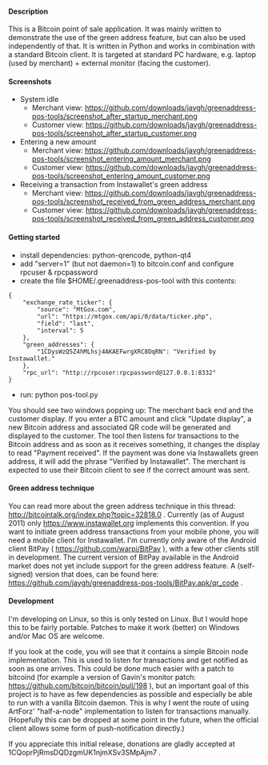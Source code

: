 #### Description

This is a Bitcoin point of sale application. It was mainly written to
demonstrate the use of the green address feature, but can also be used
independently of that. It is written in Python and works in combination with a
standard Bitcoin client. It is targeted at standard PC hardware, e.g. laptop
(used by merchant) + external monitor (facing the customer).

#### Screenshots

- System idle
  - Merchant view: https://github.com/downloads/javgh/greenaddress-pos-tools/screenshot_after_startup_merchant.png
  - Customer view: https://github.com/downloads/javgh/greenaddress-pos-tools/screenshot_after_startup_customer.png
- Entering a new amount
  - Merchant view: https://github.com/downloads/javgh/greenaddress-pos-tools/screenshot_entering_amount_merchant.png
  - Customer view: https://github.com/downloads/javgh/greenaddress-pos-tools/screenshot_entering_amount_customer.png
- Receiving a transaction from Instawallet's green address
  - Merchant view: https://github.com/downloads/javgh/greenaddress-pos-tools/screenshot_received_from_green_address_merchant.png
  - Customer view: https://github.com/downloads/javgh/greenaddress-pos-tools/screenshot_received_from_green_address_customer.png

#### Getting started

- install dependencies: python-qrencode, python-qt4
- add "server=1" (but not daemon=1) to bitcoin.conf and configure rpcuser & rpcpassword
- create the file $HOME/.greenaddress-pos-tool with this contents:

````
{
    "exchange_rate_ticker": {
        "source": "MtGox.com", 
        "url": "https://mtgox.com/api/0/data/ticker.php",
        "field": "last", 
        "interval": 5 
    }, 
    "green_addresses": {
        "1CDysWzQ5Z4hMLhsj4AKAEFwrgXRC8DqRN": "Verified by Instawallet."
    }, 
    "rpc_url": "http://rpcuser:rpcpassword@127.0.0.1:8332"
}
````

- run: python pos-tool.py

You should see two windows popping up: The merchant back end and the
customer display. If you enter a BTC amount and click "Update display",
a new Bitcoin address and associated QR code will be generated and
displayed to the customer. The tool then listens for transactions to the
Bitcoin address and as soon as it receives something, it changes the
display to read "Payment received". If the payment was done via
Instawallets green address, it will add the phrase "Verified by
Instawallet". The merchant is expected to use their Bitcoin client to
see if the correct amount was sent.

#### Green address technique

You can read more about the green address technique in this thread:
http://bitcointalk.org/index.php?topic=32818.0 . Currently (as of August 2011)
only https://www.instawallet.org implements this convention. If you want to
initiate green address transactions from your mobile phone, you will need a
mobile client for Instawallet. I'm currently only aware of the Android client
BitPay ( https://github.com/warpi/BitPay ), with a few other clients still in
development. The current version of BitPay available in the Android market does
not yet include support for the green address feature. A (self-signed) version
that does, can be found here:
https://github.com/javgh/greenaddress-pos-tools/BitPay.apk/qr_code .

#### Development

I'm developing on Linux, so this is only tested on Linux. But I would
hope this to be fairly portable. Patches to make it work (better) on
Windows and/or Mac OS are welcome.

If you look at the code, you will see that it contains a simple Bitcoin
node implementation. This is used to listen for transactions and get
notified as soon as one arrives. This could be done much easier with a
patch to bitcoind (for example a version of Gavin's monitor patch:
https://github.com/bitcoin/bitcoin/pull/198 ), but an important goal of
this project is to have as few dependencies as possible and especially
be able to run with a vanilla Bitcoin daemon. This is why I went the
route of using ArtForz' "half-a-node" implementation to listen for
transactions manually. (Hopefully this can be dropped at some point in
the future, when the official client allows some form of
push-notification directly.)

If you appreciate this initial release, donations are gladly accepted at
1CQoprPjRmsDQDzgmUK1njmXSv3SMpAjm7 .
